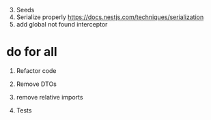 3. Seeds
4. Serialize properly https://docs.nestjs.com/techniques/serialization
5. add global not found interceptor
# do for all
1. Refactor code
2. Remove DTOs
3. remove relative imports

4. Tests
